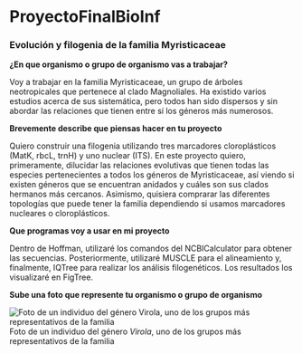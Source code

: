 # ProyectoFinalBioInf

### Evolución y filogenia de la familia Myristicaceae

 **¿En que organismo o grupo de organismo vas a trabajar?**

Voy a trabajar en la familia Myristicaceae, un grupo de árboles neotropicales que pertenece al clado Magnoliales. Ha existido varios estudios acerca de sus sistemática, pero todos han sido dispersos y sin abordar las relaciones que tienen entre sí los géneros más numerosos.

**Brevemente describe que piensas hacer en tu proyecto**

Quiero construir una filogenia utilizando tres marcadores cloroplásticos (MatK, rbcL, trnH) y uno nuclear (ITS). En este proyecto quiero, primeramente, dilucidar las relaciones evolutivas que tienen todas las especies pertenecientes a todos los géneros de Myristicaceae, así viendo si existen géneros que se encuentran anidados y cuáles son sus clados hermanos más cercanos. Asimismo, quisiera comprarar las diferentes topologías que puede tener la familia dependiendo si usamos marcadores nucleares o cloroplásticos.

**Que programas voy a usar en mi proyecto**

Dentro de Hoffman, utilizaré los comandos del NCBICalculator para obtener las secuencias. Posteriormente, utilizaré MUSCLE para el alineamiento y, finalmente, IQTree para realizar los análisis filogenéticos. Los resultados los visualizaré en FigTree.

**Sube una foto que represente tu organismo o grupo de organismo**

![Foto de un individuo del género *Virola*, uno de los grupos más representativos de la familia](https://storage.googleapis.com/powop-assets/neotropikey/Virola%20elongata%203218_fullsize.jpg) 
Foto de un individuo del género *Virola*, uno de los grupos más representativos de la familia
